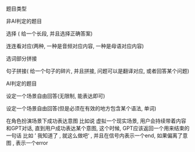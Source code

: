 题目类型

非AI判定的题目

选择 ( 给一个长段, 并且选择正确答案)

连连看对应(两种, 一种是音频对应内容, 一种是母语对应内容)

选词部分拼接

句子拼接( 给一个句子的碎片, 并且拼接, 问题可以是翻译对应, 或者回答某个问题)





AI判定的题目

设定一个场景自由回答(无限制, 能表达即可)

设定一个场景自由回答(但是必须在有效的地方包含某个语法, 单词)

在角色扮演场景下成功表达意图 比如说 虚拟一个现实场景, 用户会持续带着内容和GPT对话, 直到用户成功表达某个意图, 这个时候, GPT应该返回一个用来结束的一句话 比如 ’ 我知道了 , 就这么做吧‘ , 并且在信号内表示一个end, 如果偏离了意图 , 表示一个error